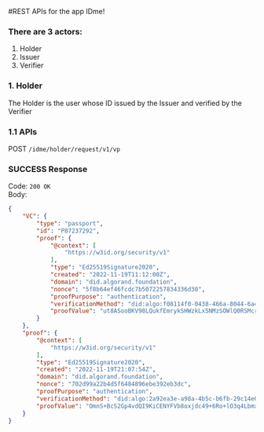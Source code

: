 #REST APIs for the app IDme!

### There are 3 actors:
1. Holder 
2. Issuer
3. Verifier

### 1. Holder
The Holder is the user whose ID issued by the Issuer and verified by the Verifier

### 1.1 APIs

 POST `/idme/holder/request/v1/vp`

### SUCCESS Response
Code: `200 OK` \
Body: 
```json
{
    "VC": {
        "type": "passport",
        "id": "P87237292",
        "proof": {
            "@context": [
                "https://w3id.org/security/v1"
            ],
            "type": "Ed25519Signature2020",
            "created": "2022-11-19T11:12:00Z",
            "domain": "did.algorand.foundation",
            "nonce": "5f8b64ef46fcdc7b5072257834336d30",
            "proofPurpose": "authentication",
            "verificationMethod": "did:algo:f08114f0-0438-466a-8044-6a45bbaf7ec9#master",
            "proofValue": "ut8ASooBKV98LQukfEmrykSHWzkLx5NMzSOWlQ0RSMcrCGu0mbNPOduCfTZ5mA5L90UJYplPpRk2VdoCk14HBw=="
        }
    },
    "proof": {
        "@context": [
            "https://w3id.org/security/v1"
        ],
        "type": "Ed25519Signature2020",
        "created": "2022-11-19T21:07:54Z",
        "domain": "did.algorand.foundation",
        "nonce": "702d99a22b4d5f6484896ebe392eb3dc",
        "proofPurpose": "authentication",
        "verificationMethod": "did:algo:2a92ea3e-a98a-4b5c-b6fb-29c14e043764#master",
        "proofValue": "OmnS+BcS2Gp4vdQI9KiCENYFVb8oxjdc49+6Ro+lO3q4LbmxuyyutzG45+x/1ZPyOrNhTHgoYYuu86et/oyiBg=="
    }
}
```





